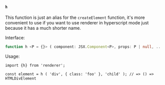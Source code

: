 #### `h`

This function is just an alias for the `createElement` function, it's more convenient to use if you want to use renderer in hyperscript mode just because it has a much shorter name.

Interface:

```ts
function h <P = {}> ( component: JSX.Component<P>, props: P | null, ...children: JSX.Element[] ): () => JSX.Element);
```

Usage:

```tsx
import {h} from 'renderer';

const element = h ( 'div', { class: 'foo' }, 'child' ); // => () => HTMLDivElement
```
